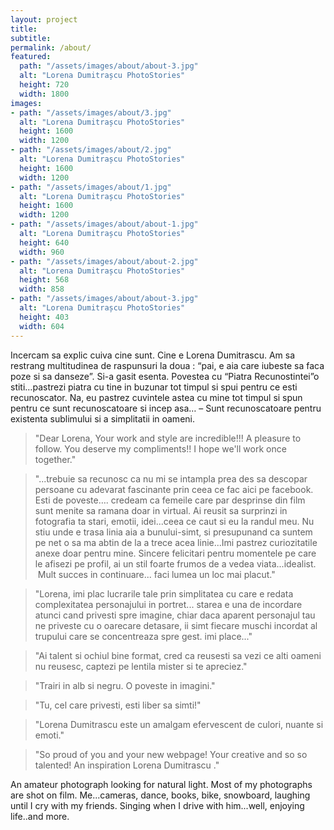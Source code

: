 ```yaml
---
layout: project
title:
subtitle:
permalink: /about/
featured:
  path: "/assets/images/about/about-3.jpg"
  alt: "Lorena Dumitrașcu PhotoStories"
  height: 720
  width: 1800
images:
- path: "/assets/images/about/3.jpg"
  alt: "Lorena Dumitrașcu PhotoStories"
  height: 1600
  width: 1200
- path: "/assets/images/about/2.jpg"
  alt: "Lorena Dumitrașcu PhotoStories"
  height: 1600
  width: 1200
- path: "/assets/images/about/1.jpg"
  alt: "Lorena Dumitrașcu PhotoStories"
  height: 1600
  width: 1200
- path: "/assets/images/about/about-1.jpg"
  alt: "Lorena Dumitrașcu PhotoStories"
  height: 640
  width: 960
- path: "/assets/images/about/about-2.jpg"
  alt: "Lorena Dumitrașcu PhotoStories"
  height: 568
  width: 858
- path: "/assets/images/about/about-3.jpg"
  alt: "Lorena Dumitrașcu PhotoStories"
  height: 403
  width: 604
---
```


Incercam sa explic cuiva cine sunt. Cine e Lorena Dumitrascu. Am sa restrang multitudinea de raspunsuri la doua : “pai, e aia care iubeste sa faca poze si sa danseze”. Si-a gasit esenta.
Povestea cu “Piatra Recunostintei”o stiti…pastrezi piatra cu tine in buzunar tot timpul si spui pentru ce esti recunoscator. Na, eu pastrez cuvintele astea cu mine tot timpul si spun pentru ce sunt recunoscatoare si incep asa…
– Sunt recunoscatoare pentru existenta sublimului si a simplitatii in oameni.

>"Dear Lorena,
>Your work and style are incredible!!!
>A pleasure to follow. You deserve my compliments!! I hope we'll work once together."

>"...trebuie sa recunosc ca nu mi se intampla prea des sa descopar persoane cu adevarat fascinante prin ceea ce fac aici pe facebook. Esti de poveste…. credeam ca femeile care par desprinse din film sunt menite sa ramana doar in virtual. Ai reusit sa surprinzi in fotografia ta stari, emotii, idei...ceea ce caut si eu la randul meu. Nu stiu unde e trasa linia aia a bunului-simt, si presupunand ca suntem pe net o sa ma abtin de la a trece acea linie...Imi pastrez curiozitatile anexe doar pentru mine. Sincere felicitari pentru momentele pe care le afisezi pe profil, ai un stil foarte frumos de a vedea viata...idealist.  Mult succes in continuare... faci lumea un loc mai placut."

>"Lorena, imi plac lucrarile tale prin simplitatea cu care e redata complexitatea personajului in portret... starea e una de incordare atunci cand privesti spre imagine, chiar daca aparent personajul tau ne priveste cu o oarecare detasare, ii simt fiecare muschi incordat al trupului care se concentreaza spre gest. imi place..."

>"Ai talent si ochiul bine format, cred ca reusesti sa vezi ce alti oameni nu reusesc, captezi pe lentila mister si te apreciez."

>"Trairi in alb si negru. O poveste in imagini."

>"Tu, cel care privesti, esti liber sa simti!"

>"Lorena Dumitrascu este un amalgam efervescent de culori, nuante si emoti."

>"So proud of you and your new webpage! Your creative and so so talented! An inspiration Lorena Dumitrascu ."

An amateur photograph looking for natural light. Most of my photographs are shot on film.
Me...cameras, dance, books, bike, snowboard, laughing until I cry with my friends. Singing when I drive with him...well, enjoying life..and more.
